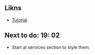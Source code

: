 ## Likns 
 - [Tutorial](https://www.youtube.com/watch?v=UJD-J0AJOqY&t=394s)


## Next to do: 19: 02
 - Start at services section to style them.